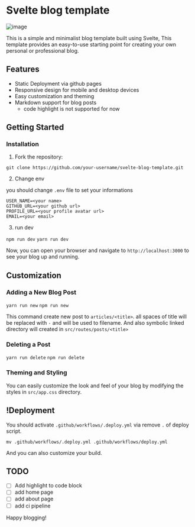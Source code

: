 # Svelte blog template

![image](https://github.com/khakiee/khakiee_blog/assets/21821942/d0f03c70-a38b-4ed1-880f-79fee9ea3fec)

This is a simple and minimalist blog template built using Svelte, This template provides an easy-to-use starting point for creating your own personal or professional blog.

## Features

- Static Deployment via github pages
- Responsive design for mobile and desktop devices
- Easy customization and theming
- Markdown support for blog posts
  - code highlight is not supported for now

## Getting Started

### Installation

1. Fork the repository:

```
git clone https://github.com/your-username/svelte-blog-template.git
```

2. Change env

you should change `.env` file to set your informations

```
USER_NAME=<your name>
GITHUB_URL=<your github url>
PROFILE_URL=<your profile avatar url>
EMAIL=<your email>
```

3. run dev

`npm run dev`
`yarn run dev`

Now, you can open your browser and navigate to `http://localhost:3000` to see your blog up and running.

## Customization

### Adding a New Blog Post

`yarn run new`
`npm run new`

This command create new post to `articles/<title>`. all spaces of title will be replaced with `-` and will be used to filename.
And also symbolic linked directory will created in `src/routes/posts/<title>`

### Deleting a Post

`yarn run delete`
`npm run delete`

### Theming and Styling

You can easily customize the look and feel of your blog by modifying the styles in `src/app.css` directory.

## !Deployment

You should activate `.github/workflows/.deploy.yml` via remove `.` of deploy script.

`mv .github/workflows/.deploy.yml .github/workflows/deploy.yml`

And you can also customize your build.

## TODO
- [ ] Add highlight to code block
- [ ] add home page
- [ ] add about page
- [ ] add ci pipeline

Happy blogging!
